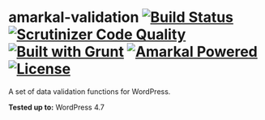 # amarkal-validation [![Build Status](https://scrutinizer-ci.com/g/amarkal/amarkal-validation/badges/build.png?b=master)](https://scrutinizer-ci.com/g/amarkal/amarkal-validation/build-status/master) [![Scrutinizer Code Quality](https://scrutinizer-ci.com/g/amarkal/amarkal-validation/badges/quality-score.png?b=master)](https://scrutinizer-ci.com/g/amarkal/amarkal-validation/?branch=master) [![Built with Grunt](https://cdn.gruntjs.com/builtwith.svg)](https://gruntjs.com/) [![Amarkal Powered](https://askupasoftware.com/amarkal-powered.svg)](https://products.askupasoftware.com/amarkal) [![License](https://img.shields.io/badge/license-GPL--3.0%2B-red.svg)](https://raw.githubusercontent.com/amarkal/amarkal-validation/master/LICENSE)

A set of data validation functions for WordPress.

**Tested up to:** WordPress 4.7